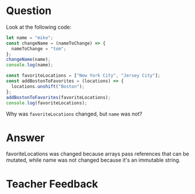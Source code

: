 # Question

Look at the following code:

```js
let name = "mike";
const changeName = (nameToChange) => {
  nameToChange = "tom";
};
changeName(name);
console.log(name);

const favoriteLocations = ["New York City", "Jersey City"];
const addBostonToFavorites = (locations) => {
  locations.unshift("Boston");
};
addBostonToFavorites(favoriteLocations);
console.log(favoriteLocations);
```

Why was `favoriteLocations` changed, but `name` was not?

# Answer
favoriteLocations was changed because arrays pass references that can be mutated, while name was not changed because it's an immutable string.
# Teacher Feedback
